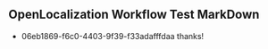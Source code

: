 ## OpenLocalization Workflow Test MarkDown
* 06eb1869-f6c0-4403-9f39-f33adafffdaa 
thanks!<!--HONumber=Mar16_HO4-->
